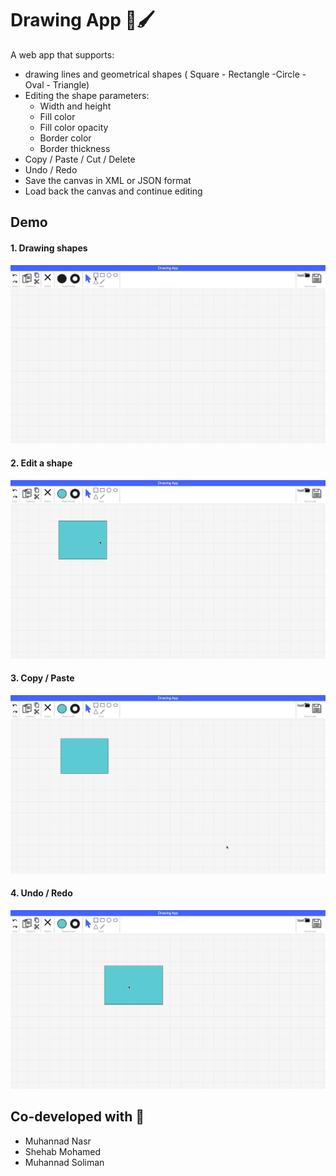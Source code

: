 # Drawing App 🎨🖌

A web app that supports:

- drawing lines and geometrical shapes ( Square - Rectangle -Circle - Oval - Triangle)
- Editing the shape parameters:
  - Width and height
  - Fill color
  - Fill color opacity
  - Border color
  - Border thickness
- Copy / Paste / Cut / Delete
- Undo / Redo
- Save the canvas in XML or JSON format
- Load back the canvas and continue editing

## Demo

#### **1. Drawing shapes**

![Drawing_shapes](Demo/draw_shapes.gif)

#### **2. Edit a shape**

![Editing a shape](Demo/style_shape.gif)

#### **3. Copy / Paste**

![Copy / Paste](Demo/copy_paste.gif)

#### **4. Undo / Redo**

![Undo / Redo](Demo/undo_redo.gif)

## Co-developed with 🤝

- Muhannad Nasr
- Shehab Mohamed
- Muhannad Soliman
